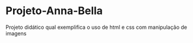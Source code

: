 # Projeto-Anna-Bella
Projeto didático qual exemplifica o uso de html e css com manipulação de imagens
